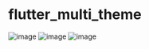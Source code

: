 # flutter_multi_theme

![image](https://github.com/user-attachments/assets/647ba486-5418-4a8b-b5fd-f45b3116a920)
![image](https://github.com/user-attachments/assets/f47e03d3-e576-45ff-9881-d889fdccc5a2)
![image](https://github.com/user-attachments/assets/72d8398e-de1c-461c-b873-7153fb0f53c3)

